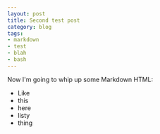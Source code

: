 ```yaml
---
layout: post
title: Second test post
category: blog
tags:
- markdown
- test
- blah
- bash
---
```


Now I'm going to whip up some Markdown HTML:

* Like
* this
* here
* listy
* thing
